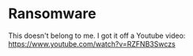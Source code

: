 # Ransomware
This doesn't belong to me. I got it off a Youtube video: https://www.youtube.com/watch?v=RZFNB3Swczs

